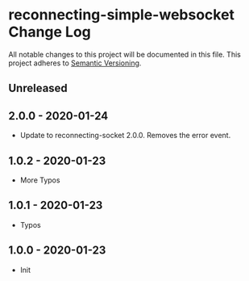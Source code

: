 # reconnecting-simple-websocket Change Log
All notable changes to this project will be documented in this file.
This project adheres to [Semantic Versioning](http://semver.org/).

## Unreleased

## 2.0.0 - 2020-01-24

* Update to reconnecting-socket 2.0.0.  Removes the error event.

## 1.0.2 - 2020-01-23

* More Typos

## 1.0.1 - 2020-01-23

* Typos

## 1.0.0 - 2020-01-23
* Init

